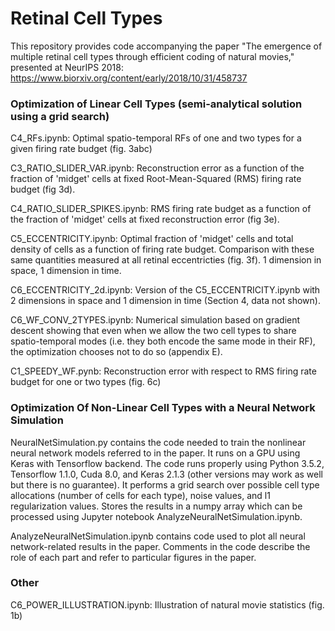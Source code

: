 # Retinal Cell Types

This repository provides code accompanying the paper "The emergence of multiple retinal cell types through
efficient coding of natural movies," presented at NeurIPS 2018: https://www.biorxiv.org/content/early/2018/10/31/458737

### Optimization of Linear Cell Types (semi-analytical solution using a grid search)

C4_RFs.ipynb: Optimal spatio-temporal RFs of one and two types for a given firing rate budget (fig. 3abc)

C3_RATIO_SLIDER_VAR.ipynb: Reconstruction error as a function of the fraction of 'midget' cells at fixed Root-Mean-Squared (RMS) firing rate budget (fig 3d).

C4_RATIO_SLIDER_SPIKES.ipynb: RMS firing rate budget as a function of the fraction of 'midget' cells at fixed reconstruction error (fig 3e).

C5_ECCENTRICITY.ipynb: Optimal fraction of 'midget' cells and total density of cells as a function of firing rate budget. Comparison with these same quantities measured at all retinal eccentricties (fig. 3f). 1 dimension in space, 1 dimension in time.

C6_ECCENTRICITY_2d.ipynb: Version of the C5_ECCENTRICITY.ipynb with 2 dimensions in space and 1 dimension in time (Section 4, data not shown).

C6_WF_CONV_2TYPES.ipynb: Numerical simulation based on gradient descent showing that even when we allow the two cell types to share spatio-temporal modes (i.e. they both encode the same mode in their RF), the optimization chooses not to do so (appendix E).

C1_SPEEDY_WF.pynb: Reconstruction error with respect to RMS firing rate budget for one or two types (fig. 6c)


### Optimization Of Non-Linear Cell Types with a Neural Network Simulation

NeuralNetSimulation.py contains the code needed to train the nonlinear neural network models referred to in the paper.   It runs on a GPU using Keras with Tensorflow backend.  The code runs properly using Python 3.5.2, Tensorflow 1.1.0, Cuda 8.0, and Keras 2.1.3 (other versions may work as well but there is no guarantee). It performs a grid search over possible cell type allocations (number of cells for each type), noise values, and l1 regularization values.  Stores the results in a numpy array which can be processed using Jupyter notebook AnalyzeNeuralNetSimulation.ipynb.

AnalyzeNeuralNetSimulation.ipynb contains code used to plot all neural network-related results in the paper.  Comments in the code describe the role of each part and refer to particular figures in the paper.

### Other

C6_POWER_ILLUSTRATION.ipynb: Illustration of natural movie statistics (fig. 1b)

